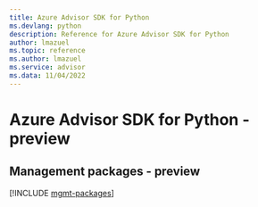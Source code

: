 ```yaml
---
title: Azure Advisor SDK for Python
ms.devlang: python
description: Reference for Azure Advisor SDK for Python
author: lmazuel
ms.topic: reference
ms.author: lmazuel
ms.service: advisor
ms.data: 11/04/2022
---
```

# Azure Advisor SDK for Python - preview

## Management packages - preview
[!INCLUDE [mgmt-packages](advisor-mgmt-index.md)]